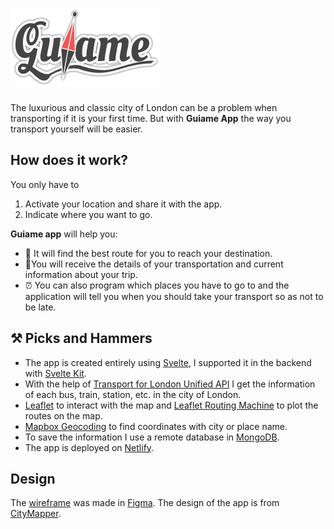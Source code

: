 # ![Guiame App logo](static/guiame-logo.png "Guiame App")

The luxurious and classic city of London can be a problem when transporting if it is your first time. But with **Guiame App** the way you transport yourself will be easier.

## How does it work?
You only have to
1. Activate your location and share it with the app.
2. Indicate where you want to go.


**Guiame app** will help you:
 - 🚏 It will find the best route for you to reach your destination.
 - 📝You will receive the details of your transportation and current information about your trip.
 - ⏰ You can also program which places you have to go to and the application will tell you when you should take your transport so as not to be late.


## ⚒️ Picks and Hammers

- The app is created entirely using [Svelte](https://svelte.dev/), I supported it in the backend with [Svelte Kit](https://kit.svelte.dev/).
- With the help of [Transport for London Unified API](https://api.tfl.gov.uk/) I get the information of each bus, train, station, etc. in the city of London.
- [Leaflet](https://leafletjs.com/) to interact with the map and [Leaflet Routing Machine](https://www.liedman.net/leaflet-routing-machine/) to plot the routes on the map.
- [Mapbox Geocoding](https://docs.mapbox.com/api/search/geocoding/) to find coordinates with city or place name.
- To save the information I use a remote database in [MongoDB](https://cloud.mongodb.com/).
- The app is deployed on [Netlify](https://netlify.com/).


## Design
The [wireframe](https://www.figma.com/file/DqYARs5Fnuo5ceZbqRqNLK/guiame?node-id=109%3A421 "Application wireframe") was made in [Figma](https://www.figma.com/). The design of the app is from [CityMapper](https://citymapper.com/).